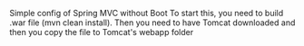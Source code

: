Simple config of Spring MVC without Boot
To start this, you need to build .war file (mvn clean install). Then you need to have Tomcat downloaded and then you copy the file to Tomcat's webapp folder